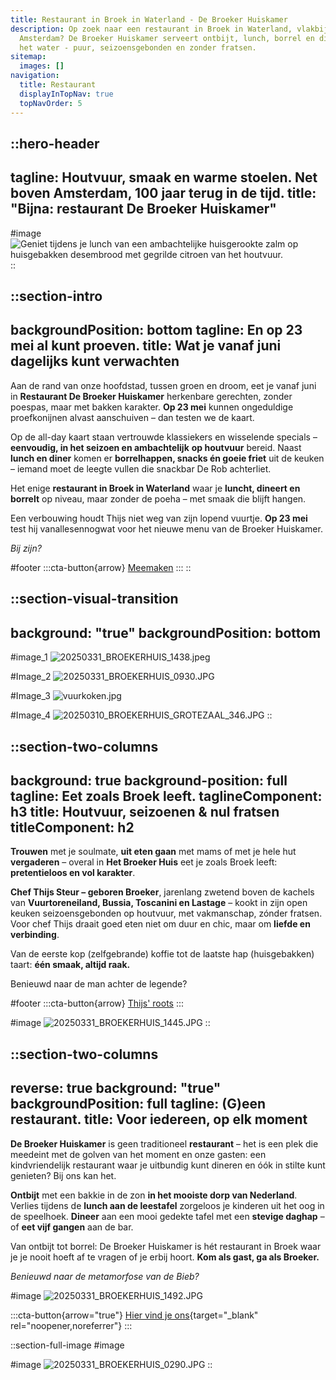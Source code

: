 ```yaml
---
title: Restaurant in Broek in Waterland - De Broeker Huiskamer
description: Op zoek naar een restaurant in Broek in Waterland, vlakbij
  Amsterdam? De Broeker Huiskamer serveert ontbijt, lunch, borrel en diner aan
  het water - puur, seizoensgebonden en zonder fratsen.
sitemap:
  images: []
navigation:
  title: Restaurant
  displayInTopNav: true
  topNavOrder: 5
---
```


::hero-header
---
tagline: Houtvuur, smaak en warme stoelen. Net boven Amsterdam, 100 jaar terug
  in de tijd.
title: "Bijna: restaurant De Broeker Huiskamer"
---
#image
![Geniet tijdens je lunch van een ambachtelijke huisgerookte zalm op huisgebakken desembrood met gegrilde citroen van het houtvuur.](/20250331_BROEKERHUIS_1438.jpeg)
::

::section-intro
---
backgroundPosition: bottom
tagline: En op 23 mei al kunt proeven.
title: Wat je vanaf juni dagelijks kunt verwachten
---
Aan de rand van onze hoofdstad, tussen groen en droom, eet je vanaf juni in **Restaurant De Broeker Huiskamer** herkenbare gerechten, zonder poespas, maar met bakken karakter. **Op 23 mei** kunnen ongeduldige proefkonijnen alvast aanschuiven – dan testen we de kaart.

Op de all-day kaart staan vertrouwde klassiekers en wisselende specials – **eenvoudig, in het seizoen en ambachtelijk** **op houtvuur** bereid. Naast **lunch en diner** komen er **borrelhappen, snacks én goeie friet** uit de keuken – iemand moet de leegte vullen die snackbar De Rob achterliet.

Het enige **restaurant in Broek in Waterland** waar je **luncht, dineert en borrelt** op niveau, maar zonder de poeha – met smaak die blijft hangen.

Een verbouwing houdt Thijs niet weg van zijn lopend vuurtje. **Op 23 mei** test hij vanallesennogwat voor het nieuwe menu van de Broeker Huiskamer.

*Bij zijn?*

#footer
  :::cta-button{arrow}
  [Meemaken](https://forms.gle/MKF9cX2NChVpS6N97)
  :::
::

::section-visual-transition
---
background: "true"
backgroundPosition: bottom
---
#image_1
![20250331\_BROEKERHUIS\_1438.jpeg](/20250331_BROEKERHUIS_0609.JPG)

#Image_2
![20250331\_BROEKERHUIS\_0930.JPG](/20250331_BROEKERHUIS_0930.JPG)

#Image_3
![vuurkoken.jpg](/20250310_BROEKERHUIS_TUINZAAL_060.JPG)

#Image_4
![20250310\_BROEKERHUIS\_GROTEZAAL\_346.JPG](/20250331_BROEKERHUIS_1469.JPG)
::

::section-two-columns
---
background: true
background-position: full
tagline: Eet zoals Broek leeft.
taglineComponent: h3
title: Houtvuur, seizoenen & nul fratsen
titleComponent: h2
---
**Trouwen** met je soulmate, **uit eten gaan** met mams of met je hele hut **vergaderen** – overal in **Het Broeker Huis** eet je zoals Broek leeft: **pretentieloos en vol karakter**.

**Chef Thijs Steur – geboren Broeker**, jarenlang zwetend boven de kachels van **Vuurtoreneiland, Bussia, Toscanini en Lastage** – kookt in zijn open keuken seizoensgebonden op houtvuur, met vakmanschap, zónder fratsen. Voor chef Thijs draait goed eten niet om duur en chic, maar om **liefde en verbinding**.

Van de eerste kop (zelfgebrande) koffie tot de laatste hap (huisgebakken) taart: **één smaak, altijd raak.**

Benieuwd naar de man achter de legende?

#footer
  :::cta-button{arrow}
  [Thijs' roots](/het-broeker-huis)
  :::

#image
![20250331\_BROEKERHUIS\_1445.JPG](/20250331_BROEKERHUIS_0242.JPG)
::

::section-two-columns
---
reverse: true
background: "true"
backgroundPosition: full
tagline: (G)een restaurant.
title: Voor iedereen, op elk moment
---
**De Broeker Huiskamer** is geen traditioneel **restaurant** – het is een plek die meedeint met de golven van het moment en onze gasten: een kindvriendelijk restaurant waar je uitbundig kunt dineren en óók in stilte kunt genieten? Bij ons kan het.

**Ontbijt** met een bakkie in de zon **in het mooiste dorp van Nederland**. Verlies tijdens de **lunch aan de leestafel** zorgeloos je kinderen uit het oog in de speelhoek. **Dineer** aan een mooi gedekte tafel met een **stevige daghap** – of **eet vijf gangen** aan de bar.

Van ontbijt tot borrel: De Broeker Huiskamer is hét restaurant in Broek waar je je nooit hoeft af te vragen of je erbij hoort. **Kom als gast, ga als Broeker.**

*Benieuwd naar de metamorfose van de Bieb?*

#image
![20250331\_BROEKERHUIS\_1492.JPG](/20250331_BROEKERHUIS_0727.JPG)

:::cta-button{arrow="true"}
[Hier vind je ons](https://maps.app.goo.gl/tmLbzzFtMY7yYMLC8){target="_blank" rel="noopener,noreferrer"}
:::

::section-full-image
#image

#image
![20250331\_BROEKERHUIS\_0290.JPG](/20250331_BROEKERHUIS_0290.JPG)
::
